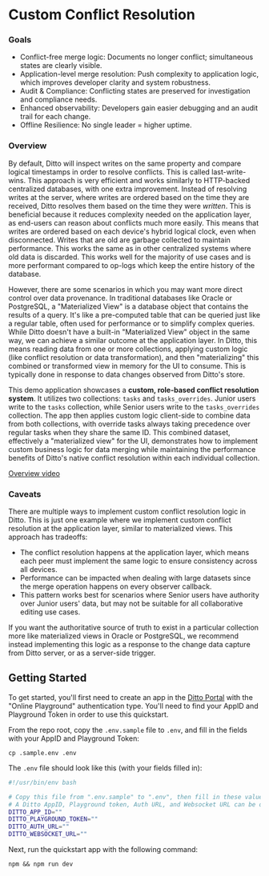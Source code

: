 # Custom Conflict Resolution 

### Goals
- Conflict-free merge logic: Documents no longer conflict; simultaneous states are clearly visible.
- Application-level merge resolution: Push complexity to application logic, which improves developer clarity and system robustness.
- Audit & Compliance: Conflicting states are preserved for investigation and compliance needs.
- Enhanced observability: Developers gain easier debugging and an audit trail for each change.
- Offline Resilience: No single leader = higher uptime.

### Overview

By default, Ditto will inspect writes on the same property and compare logical timestamps in order to resolve conflicts. This is called last-write-wins. This approach is very efficient and works similarly to HTTP-backed centralized databases, with one extra improvement. Instead of resolving writes at the server, where writes are ordered based on the time they are received, Ditto resolves them based on the time they were *written*. This is beneficial because it reduces complexity needed on the application layer, as end-users can reason about conflicts much more easily. This means that writes are ordered based on each device's hybrid logical clock, even when disconnected. Writes that are old are garbage collected to maintain performance. This works the same as in other centralized systems where old data is discarded. This works well for the majority of use cases and is more performant compared to  op-logs which keep the entire history of the database.

However, there are some scenarios in which you may want more direct control over data provenance. In traditional databases like Oracle or PostgreSQL, a "Materialized View" is a database object that contains the results of a query. It's like a pre-computed table that can be queried just like a regular table, often used for performance or to simplify complex queries. While Ditto doesn't have a built-in "Materialized View" object in the same way, we can achieve a similar outcome at the application layer. In Ditto, this means reading data from one or more collections, applying custom logic (like conflict resolution or data transformation), and then "materializing" this combined or transformed view in memory for the UI to consume. This is typically done in response to data changes observed from Ditto's store.

This demo application showcases a **custom, role-based conflict resolution system**. It utilizes two collections: `tasks` and `tasks_overrides`. Junior users write to the `tasks` collection, while Senior users write to the `tasks_overrides` collection. The app then applies custom logic client-side to combine data from both collections, with override tasks always taking precedence over regular tasks when they share the same ID. This combined dataset, effectively a "materialized view" for the UI, demonstrates how to implement custom business logic for data merging while maintaining the performance benefits of Ditto's native conflict resolution within each individual collection.

[Overview video](https://www.loom.com/share/208f26fe876f444fbe3768f24d34f644#Edit)

### Caveats

There are multiple ways to implement custom conflict resolution logic in Ditto. This is just one example where we implement custom conflict resolution at the application layer, similar to materialized views. This approach has tradeoffs:

- The conflict resolution happens at the application layer, which means each peer must implement the same logic to ensure consistency across all devices.
- Performance can be impacted when dealing with large datasets since the merge operation happens on every observer callback.
- This pattern works best for scenarios where Senior users have authority over Junior users' data, but may not be suitable for all collaborative editing use cases.

If you want the authoritative source of truth to exist in a particular
collection more like materialized views in Oracle or PostgreSQL, we recommend
instead implementing this logic as a response to the change data capture from
Ditto server, or as a server-side trigger.

## Getting Started

To get started, you'll first need to create an app in the [Ditto Portal][0]
with the "Online Playground" authentication type. You'll need to find your
AppID and Playground Token in order to use this quickstart.

[0]: https://portal.ditto.live

From the repo root, copy the `.env.sample` file to `.env`, and fill in the
fields with your AppID and Playground Token:

```
cp .sample.env .env
```

The `.env` file should look like this (with your fields filled in):

```bash
#!/usr/bin/env bash

# Copy this file from ".env.sample" to ".env", then fill in these values
# A Ditto AppID, Playground token, Auth URL, and Websocket URL can be obtained from https://portal.ditto.live
DITTO_APP_ID=""
DITTO_PLAYGROUND_TOKEN=""
DITTO_AUTH_URL=""
DITTO_WEBSOCKET_URL=""
```

Next, run the quickstart app with the following command:

```
npm && npm run dev
```
